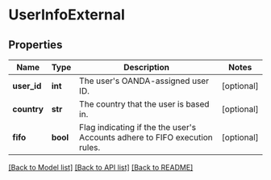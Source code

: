 # UserInfoExternal

## Properties
Name | Type | Description | Notes
------------ | ------------- | ------------- | -------------
**user_id** | **int** | The user&#39;s OANDA-assigned user ID. | [optional] 
**country** | **str** | The country that the user is based in. | [optional] 
**fifo** | **bool** | Flag indicating if the the user&#39;s Accounts adhere to FIFO execution rules. | [optional] 

[[Back to Model list]](../README.md#documentation-for-models) [[Back to API list]](../README.md#documentation-for-api-endpoints) [[Back to README]](../README.md)


